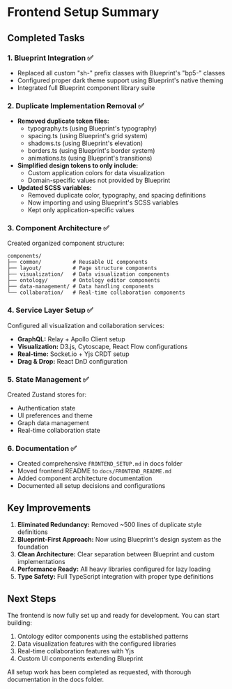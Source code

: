 # Frontend Setup Summary

## Completed Tasks

### 1. Blueprint Integration ✅
- Replaced all custom "sh-" prefix classes with Blueprint's "bp5-" classes
- Configured proper dark theme support using Blueprint's native theming
- Integrated full Blueprint component library suite

### 2. Duplicate Implementation Removal ✅
- **Removed duplicate token files:**
  - typography.ts (using Blueprint's typography)
  - spacing.ts (using Blueprint's grid system)  
  - shadows.ts (using Blueprint's elevation)
  - borders.ts (using Blueprint's border system)
  - animations.ts (using Blueprint's transitions)
- **Simplified design tokens to only include:**
  - Custom application colors for data visualization
  - Domain-specific values not provided by Blueprint
- **Updated SCSS variables:**
  - Removed duplicate color, typography, and spacing definitions
  - Now importing and using Blueprint's SCSS variables
  - Kept only application-specific values

### 3. Component Architecture ✅
Created organized component structure:
```
components/
├── common/          # Reusable UI components
├── layout/          # Page structure components  
├── visualization/   # Data visualization components
├── ontology/        # Ontology editor components
├── data-management/ # Data handling components
└── collaboration/   # Real-time collaboration components
```

### 4. Service Layer Setup ✅
Configured all visualization and collaboration services:
- **GraphQL:** Relay + Apollo Client setup
- **Visualization:** D3.js, Cytoscape, React Flow configurations
- **Real-time:** Socket.io + Yjs CRDT setup
- **Drag & Drop:** React DnD configuration

### 5. State Management ✅
Created Zustand stores for:
- Authentication state
- UI preferences and theme
- Graph data management
- Real-time collaboration state

### 6. Documentation ✅
- Created comprehensive `FRONTEND_SETUP.md` in docs folder
- Moved frontend README to `docs/FRONTEND_README.md`
- Added component architecture documentation
- Documented all setup decisions and configurations

## Key Improvements

1. **Eliminated Redundancy:** Removed ~500 lines of duplicate style definitions
2. **Blueprint-First Approach:** Now using Blueprint's design system as the foundation
3. **Clean Architecture:** Clear separation between Blueprint and custom implementations
4. **Performance Ready:** All heavy libraries configured for lazy loading
5. **Type Safety:** Full TypeScript integration with proper type definitions

## Next Steps

The frontend is now fully set up and ready for development. You can start building:
1. Ontology editor components using the established patterns
2. Data visualization features with the configured libraries
3. Real-time collaboration features with Yjs
4. Custom UI components extending Blueprint

All setup work has been completed as requested, with thorough documentation in the docs folder.